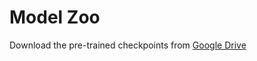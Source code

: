 # Model Zoo

Download the pre-trained checkpoints from [Google Drive](https://drive.google.com/drive/folders/17Dd0xjq6imyzpr0BqLHU4J2Q39POGmOl?usp=sharing)
